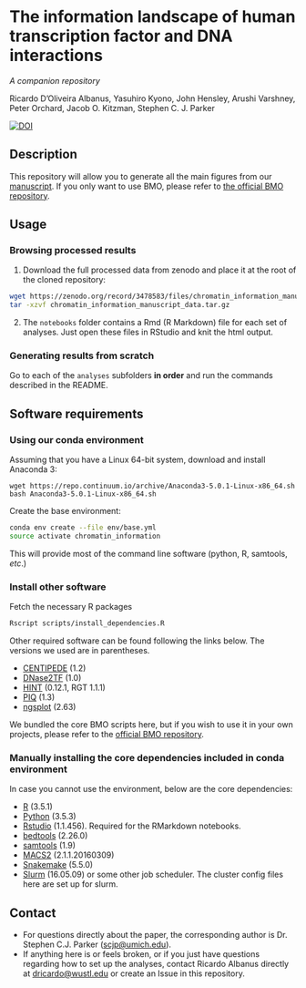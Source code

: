 # The information landscape of human transcription factor and DNA interactions
_A companion repository_

Ricardo D’Oliveira Albanus, Yasuhiro Kyono, John Hensley, Arushi Varshney, Peter Orchard, Jacob O. Kitzman, Stephen C. J. Parker

[![DOI](https://zenodo.org/badge/206384812.svg)](https://zenodo.org/badge/latestdoi/206384812)

## Description
This repository will allow you to generate all the main figures from our [manuscript](https://doi.org/10.1101/777532). If you only want to use BMO, please refer to [the official BMO repository](https://github.com/ParkerLab/BMO).

## Usage
### Browsing processed results
1. Download the full processed data from zenodo and place it at the root of the cloned repository:
```sh
wget https://zenodo.org/record/3478583/files/chromatin_information_manuscript_data.tar.gz
tar -xzvf chromatin_information_manuscript_data.tar.gz
```
2. The `notebooks` folder contains a Rmd (R Markdown) file for each set of analyses. Just open these files in RStudio and knit the html output.

### Generating results from scratch
Go to each of the `analyses` subfolders **in order** and run the commands described in the README.

## Software requirements
### Using our conda environment
Assuming that you have a Linux 64-bit system, download and install Anaconda 3:
```
wget https://repo.continuum.io/archive/Anaconda3-5.0.1-Linux-x86_64.sh
bash Anaconda3-5.0.1-Linux-x86_64.sh
```
Create the base environment:
```sh
conda env create --file env/base.yml
source activate chromatin_information
```
This will provide most of the command line software (python, R, samtools, *etc*.)

### Install other software
Fetch the necessary R packages
```sh
Rscript scripts/install_dependencies.R
```
Other required software can be found following the links below. The versions we used are in parentheses.
* [CENTIPEDE](http://centipede.uchicago.edu) (1.2)
* [DNase2TF](https://sourceforge.net/projects/dnase2tfr) (1.0)
* [HINT](http://www.regulatory-genomics.org/hint) (0.12.1, RGT 1.1.1)
* [PIQ](http://piq.csail.mit.edu) (1.3)
* [ngsplot](https://github.com/shenlab-sinai/ngsplot) (2.63)

We bundled the core BMO scripts here, but if you wish to use it in your own projects, please refer to the [official BMO repository](https://github.com/ParkerLab/BMO).

### Manually installing the core dependencies included in conda environment
In case you cannot use the environment, below are the core dependencies:
* [R](https://www.r-project.org) (3.5.1)
* [Python](https://www.python.org) (3.5.3)
* [Rstudio](https://www.rstudio.com) (1.1.456). Required for the RMarkdown notebooks. 
* [bedtools](https://bedtools.readthedocs.io/en/latest/content/installation.html) (2.26.0)
* [samtools](http://samtools.sourceforge.net) (1.9)
* [MACS2](https://github.com/taoliu/MACS) (2.1.1.20160309)
* [Snakemake](https://snakemake.readthedocs.io/en/stable/) (5.5.0)
* [Slurm](https://slurm.schedmd.com) (16.05.09) or some other job scheduler. The cluster config files here are set up for slurm.


## Contact
* For questions directly about the paper, the corresponding author is Dr. Stephen C.J. Parker (scjp@umich.edu).
* If anything here is or feels broken, or if you just have questions regarding how to set up the analyses, contact Ricardo Albanus directly at dricardo@wustl.edu or create an Issue in this repository.
